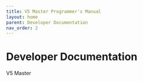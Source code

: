 ```yaml
---
title: V5 Master Programmer's Manual
layout: home
parent: Developer Documentation
nav_order: 2
---
```

# Developer Documentation 

V5 Master